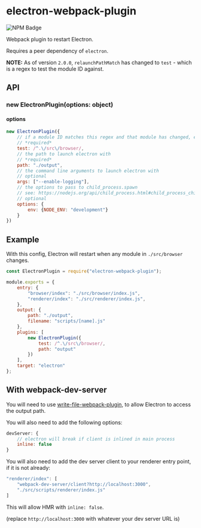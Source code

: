 # electron-webpack-plugin

![NPM Badge](https://img.shields.io/npm/v/electron-webpack-plugin.png)

Webpack plugin to restart Electron.

Requires a peer dependency of `electron`.

**NOTE:** As of version `2.0.0`, `relaunchPathMatch` has changed to `test` - which is a regex to test the module ID against.

## API

### new ElectronPlugin(options: object)

#### options
```js
new ElectronPlugin({
    // if a module ID matches this regex and that module has changed, electron will be restarted
    // *required*
    test: /^.\/src\/browser/,
    // the path to launch electron with
    // *required*
    path: "./output",
    // the command line arguments to launch electron with
    // optional
    args: ["--enable-logging"],
    // the options to pass to child_process.spawn
    // see: https://nodejs.org/api/child_process.html#child_process_child_process_spawnsync_command_args_options
    // optional
    options: {
        env: {NODE_ENV: "development"}
    }
})
```

## Example

With this config, Electron will restart when any module in `./src/browser` changes.

```js
const ElectronPlugin = require("electron-webpack-plugin");

module.exports = {
    entry: {
        "browser/index": "./src/browser/index.js",
        "renderer/index": "./src/renderer/index.js",
    },
    output: {
        path: "./output",
        filename: "scripts/[name].js"
    },
    plugins: [
        new ElectronPlugin({
            test: /^.\/src\/browser/,
            path: "output"
        })
    ],
    target: "electron"
};
```

## With webpack-dev-server

You will need to use [write-file-webpack-plugin](https://npm.im/write-file-webpack-plugin),
to allow Electron to access the output path.

You will also need to add the following options:
```js
devServer: {
    // electron will break if client is inlined in main process
    inline: false
}
```

You will also need to add the dev server client to your renderer entry point,
if it is not already:
```js
"renderer/index": [
    "webpack-dev-server/client?http://localhost:3000",
    "./src/scripts/renderer/index.js"
]
```

This will allow HMR with `inline: false`.

(replace `http://localhost:3000` with whatever your dev server URL is)
